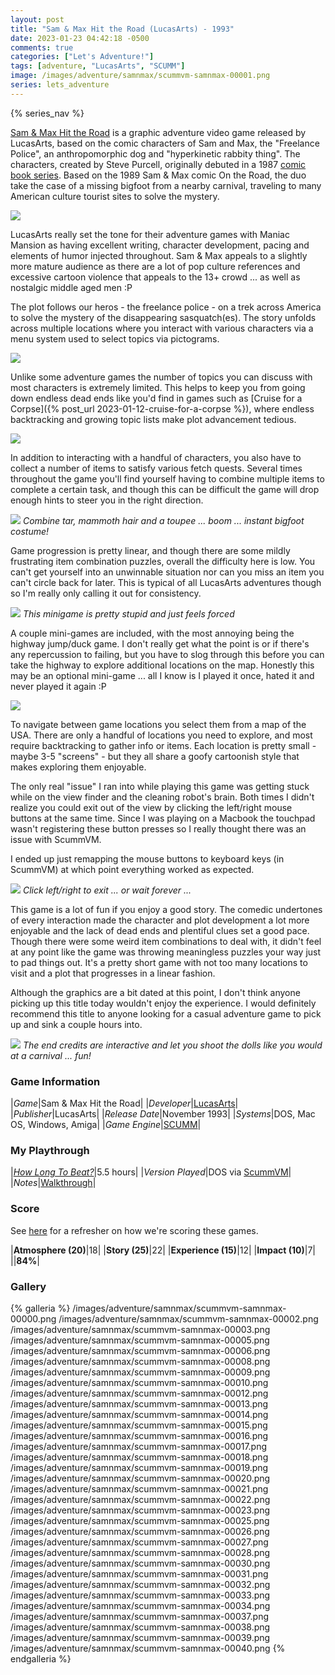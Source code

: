 ```yaml
---
layout: post
title: "Sam & Max Hit the Road (LucasArts) - 1993"
date: 2023-01-23 04:42:18 -0500
comments: true
categories: ["Let's Adventure!"]
tags: [adventure, "LucasArts", "SCUMM"]
image: /images/adventure/samnmax/scummvm-samnmax-00001.png
series: lets_adventure
---
```

{% series_nav %}

[Sam & Max Hit the Road](https://en.wikipedia.org/wiki/Sam_%26_Max_Hit_the_Road) is a graphic adventure video game released by LucasArts, based on the comic characters of Sam and Max, the "Freelance Police", an anthropomorphic dog and "hyperkinetic rabbity thing". The characters, created by Steve Purcell, originally debuted in a 1987 [comic book series](https://samandmax.co.uk/comic-books/). Based on the 1989 Sam & Max comic On the Road, the duo take the case of a missing bigfoot from a nearby carnival, traveling to many American culture tourist sites to solve the mystery.

![](/images/adventure/samnmax/scummvm-samnmax-00004.png)

LucasArts really set the tone for their adventure games with Maniac Mansion as having excellent writing, character development, pacing and elements of humor injected throughout. Sam & Max appeals to a slightly more mature audience as there are a lot of pop culture references and excessive cartoon violence that appeals to the 13+ crowd ... as well as nostalgic middle aged men :P

The plot follows our heros - the freelance police - on a trek across America to solve the mystery of the disappearing sasquatch(es). The story unfolds across multiple locations where you interact with various characters via a menu system used to select topics via pictograms.

![](/images/adventure/samnmax/scummvm-samnmax-00035.png)

Unlike some adventure games the number of topics you can discuss with most characters is extremely limited. This helps to keep you from going down endless dead ends like you'd find in games such as [Cruise for a Corpse]({% post_url 2023-01-12-cruise-for-a-corpse %}), where endless backtracking and growing topic lists make plot advancement tedious.

![](/images/adventure/samnmax/scummvm-samnmax-00024.png)

In addition to interacting with a handful of characters, you also have to collect a number of items to satisfy various fetch quests. Several times throughout the game you'll find yourself having to combine multiple items to complete a certain task, and though this can be difficult the game will drop enough hints to steer you in the right direction.

![](/images/adventure/samnmax/scummvm-samnmax-00036.png)
_Combine tar, mammoth hair and a toupee ... boom ... instant bigfoot costume!_

Game progression is pretty linear, and though there are some mildly frustrating item combination puzzles, overall the difficulty here is low. You can't get yourself into an unwinnable situation nor can you miss an item you can't circle back for later. This is typical of all LucasArts adventures though so I'm really only calling it out for consistency.

![](/images/adventure/samnmax/scummvm-samnmax-00007.png)
_This minigame is pretty stupid and just feels forced_

A couple mini-games are included, with the most annoying being the highway jump/duck game. I don't really get what the point is or if there's any repercussion to failing, but you have to slog through this before you can take the highway to explore additional locations on the map. Honestly this may be an optional mini-game ... all I know is I played it once, hated it and never played it again :P

![](/images/adventure/samnmax/scummvm-samnmax-00011.png)

To navigate between game locations you select them from a map of the USA. There are only a handful of locations you need to explore, and most require backtracking to gather info or items. Each location is pretty small - maybe 3-5 "screens" - but they all share a goofy cartoonish style that makes exploring them enjoyable.

The only real "issue" I ran into while playing this game was getting stuck while on the view finder and the cleaning robot's brain. Both times I didn't realize you could exit out of the view by clicking the left/right mouse buttons at the same time. Since I was playing on a Macbook the touchpad wasn't registering these button presses so I really thought there was an issue with ScummVM.

I ended up just remapping the mouse buttons to keyboard keys (in ScummVM) at which point everything worked as expected.

![](/images/adventure/samnmax/scummvm-samnmax-00029.png)
_Click left/right to exit ... or wait forever ..._

This game is a lot of fun if you enjoy a good story. The comedic undertones of every interaction made the character and plot development a lot more enjoyable and the lack of dead ends and plentiful clues set a good pace. Though there were some weird item combinations to deal with, it didn't feel at any point like the game was throwing meaningless puzzles your way just to pad things out. It's a pretty short game with not too many locations to visit and a plot that progresses in a linear fashion.

Although the graphics are a bit dated at this point, I don't think anyone picking up this title today wouldn't enjoy the experience. I would definitely recommend this title to anyone looking for a casual adventure game to pick up and sink a couple hours into.

![](/images/adventure/samnmax/scummvm-samnmax-00041.png)
_The end credits are interactive and let you shoot the dolls like you would at a carnival ... fun!_

### Game Information

|*Game*|Sam & Max Hit the Road|
|*Developer*|[LucasArts](https://en.wikipedia.org/wiki/LucasArts)|
|*Publisher*|LucasArts|
|*Release Date*|November 1993|
|*Systems*|DOS, Mac OS, Windows, Amiga|
|*Game Engine*|[SCUMM](https://wiki.scummvm.org/index.php?title=SCUMM)|

### My Playthrough

|*[How Long To Beat?](https://howlongtobeat.com/game/8112)*|5.5 hours|
|*Version Played*|DOS via [ScummVM](https://www.scummvm.org/)|
|*Notes*|[Walkthrough](https://adventuregamers.com/walkthrough/full/sam-max-hit-the-road)|

### Score

See [here](https://www.alexbevi.com/blog/2021/07/28/adventure-games-1980-1999/#scoring) for a refresher on how we're scoring these games.

|**Atmosphere (20)**|18|
|**Story (25)**|22|
|**Experience (15)**|12|
|**Impact (10)**|7|
||**84%**|

### Gallery

{% galleria %}
/images/adventure/samnmax/scummvm-samnmax-00000.png
/images/adventure/samnmax/scummvm-samnmax-00002.png
/images/adventure/samnmax/scummvm-samnmax-00003.png
/images/adventure/samnmax/scummvm-samnmax-00005.png
/images/adventure/samnmax/scummvm-samnmax-00006.png
/images/adventure/samnmax/scummvm-samnmax-00008.png
/images/adventure/samnmax/scummvm-samnmax-00009.png
/images/adventure/samnmax/scummvm-samnmax-00010.png
/images/adventure/samnmax/scummvm-samnmax-00012.png
/images/adventure/samnmax/scummvm-samnmax-00013.png
/images/adventure/samnmax/scummvm-samnmax-00014.png
/images/adventure/samnmax/scummvm-samnmax-00015.png
/images/adventure/samnmax/scummvm-samnmax-00016.png
/images/adventure/samnmax/scummvm-samnmax-00017.png
/images/adventure/samnmax/scummvm-samnmax-00018.png
/images/adventure/samnmax/scummvm-samnmax-00019.png
/images/adventure/samnmax/scummvm-samnmax-00020.png
/images/adventure/samnmax/scummvm-samnmax-00021.png
/images/adventure/samnmax/scummvm-samnmax-00022.png
/images/adventure/samnmax/scummvm-samnmax-00023.png
/images/adventure/samnmax/scummvm-samnmax-00025.png
/images/adventure/samnmax/scummvm-samnmax-00026.png
/images/adventure/samnmax/scummvm-samnmax-00027.png
/images/adventure/samnmax/scummvm-samnmax-00028.png
/images/adventure/samnmax/scummvm-samnmax-00030.png
/images/adventure/samnmax/scummvm-samnmax-00031.png
/images/adventure/samnmax/scummvm-samnmax-00032.png
/images/adventure/samnmax/scummvm-samnmax-00033.png
/images/adventure/samnmax/scummvm-samnmax-00034.png
/images/adventure/samnmax/scummvm-samnmax-00037.png
/images/adventure/samnmax/scummvm-samnmax-00038.png
/images/adventure/samnmax/scummvm-samnmax-00039.png
/images/adventure/samnmax/scummvm-samnmax-00040.png
{% endgalleria %}